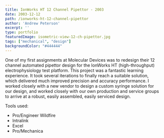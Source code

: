 ```yaml
---
title: IonWorks HT 12 Channel Pipettor - 2003
date: 2003-12-12
path: /ionworks-ht-12-channel-pipettor
author: 'Andrew Peterson'
excerpt: ''
type: portfolio
featuredImage: isometric-view-12-ch-pipettor.jpg
tags: ["mechanical", "design"]
backgroundColor: "#444444"
---
```

One of my first assignments at Molecular Devices was to redesign their 12 channel automated pipettor design for the IonWorks HT (high-throughput) electrophysiology test platform. This project was a fantastic learning experience. It took several iterations to finally reach a suitable solution, which delivered much improved precision and accuracy performance. I worked closely with a new vendor to design a custom syringe solution for our design, and worked closely with our own production and service groups to arrive at a robust, easily assembled, easily serviced design.

Tools used:

- Pro/Engineer Wildfire
- Intralink
- Excel
- Pro/Mechanica